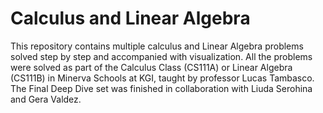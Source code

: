 # Calculus and Linear Algebra
This repository contains multiple calculus and Linear Algebra problems solved step by step and accompanied with visualization. All the problems were solved as part of the Calculus Class (CS111A) or Linear Algebra (CS111B) in Minerva Schools at KGI, taught by professor Lucas Tambasco.
The Final Deep Dive set was finished in collaboration with Liuda Serohina and Gera Valdez.
